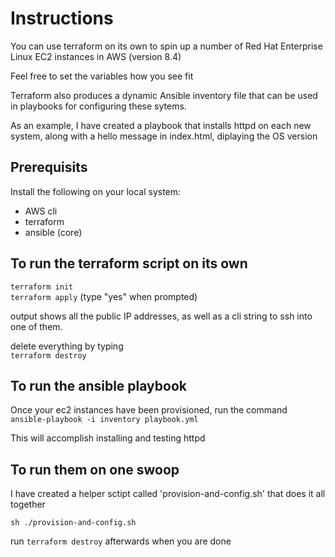 # Instructions

You can use terraform on its own to spin up a number of Red Hat Enterprise Linux 
EC2 instances in AWS (version 8.4)

Feel free to set the variables how you see fit

Terraform also produces a dynamic Ansible inventory file that can be used in
playbooks for configuring these sytems.

As an example, I have created a playbook that installs httpd on each new system, along
with a hello message in index.html, diplaying the OS version

## Prerequisits
Install the following on your local system:
 - AWS cli
 - terraform
 - ansible (core)

## To run the terraform script on its own  
`terraform init`  
`terraform apply` (type "yes" when prompted)  

output shows all the public IP addresses, as well as a cli string to ssh into one of 
them.

delete everything by typing  
`terraform destroy`

## To run the ansible playbook
Once your ec2 instances have been provisioned, run the command  
`ansible-playbook -i inventory playbook.yml`  

This will accomplish installing and testing httpd

## To run them on one swoop
I have created a helper sctipt called 'provision-and-config.sh' that does it all together  

`sh ./provision-and-config.sh`  

run `terraform destroy` afterwards when you are done  
